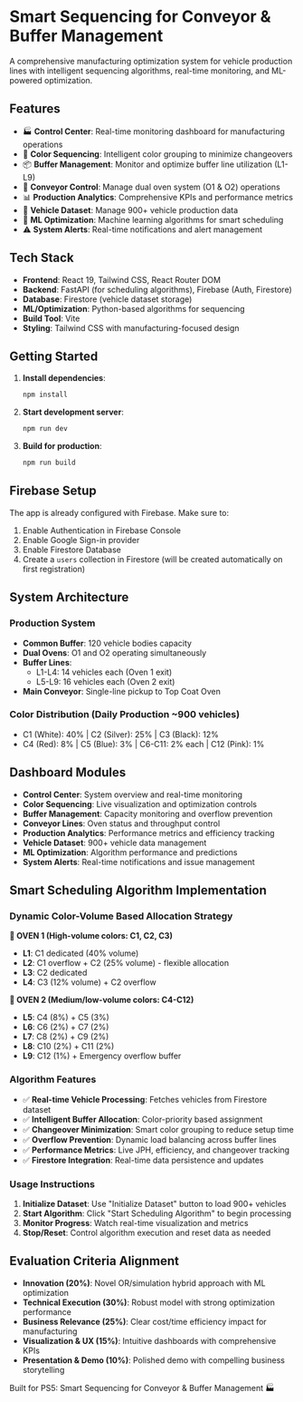 # Smart Sequencing for Conveyor & Buffer Management

A comprehensive manufacturing optimization system for vehicle production lines with intelligent sequencing algorithms, real-time monitoring, and ML-powered optimization.

## Features

- 🏭 **Control Center**: Real-time monitoring dashboard for manufacturing operations
- 🎨 **Color Sequencing**: Intelligent color grouping to minimize changeovers
- 📦 **Buffer Management**: Monitor and optimize buffer line utilization (L1-L9)
- 🔄 **Conveyor Control**: Manage dual oven system (O1 & O2) operations
- 📊 **Production Analytics**: Comprehensive KPIs and performance metrics
- 🚗 **Vehicle Dataset**: Manage 900+ vehicle production data
- 🤖 **ML Optimization**: Machine learning algorithms for smart scheduling
- ⚠️ **System Alerts**: Real-time notifications and alert management

## Tech Stack

- **Frontend**: React 19, Tailwind CSS, React Router DOM
- **Backend**: FastAPI (for scheduling algorithms), Firebase (Auth, Firestore)
- **Database**: Firestore (vehicle dataset storage)
- **ML/Optimization**: Python-based algorithms for sequencing
- **Build Tool**: Vite
- **Styling**: Tailwind CSS with manufacturing-focused design

## Getting Started

1. **Install dependencies**:
   ```bash
   npm install
   ```

2. **Start development server**:
   ```bash
   npm run dev
   ```

3. **Build for production**:
   ```bash
   npm run build
   ```

## Firebase Setup

The app is already configured with Firebase. Make sure to:
1. Enable Authentication in Firebase Console
2. Enable Google Sign-in provider
3. Enable Firestore Database
4. Create a `users` collection in Firestore (will be created automatically on first registration)

## System Architecture

### Production System
- **Common Buffer**: 120 vehicle bodies capacity
- **Dual Ovens**: O1 and O2 operating simultaneously
- **Buffer Lines**: 
  - L1-L4: 14 vehicles each (Oven 1 exit)
  - L5-L9: 16 vehicles each (Oven 2 exit)
- **Main Conveyor**: Single-line pickup to Top Coat Oven

### Color Distribution (Daily Production ~900 vehicles)
- C1 (White): 40% | C2 (Silver): 25% | C3 (Black): 12%
- C4 (Red): 8% | C5 (Blue): 3% | C6-C11: 2% each | C12 (Pink): 1%

## Dashboard Modules

- **Control Center**: System overview and real-time monitoring
- **Color Sequencing**: Live visualization and optimization controls
- **Buffer Management**: Capacity monitoring and overflow prevention
- **Conveyor Lines**: Oven status and throughput control
- **Production Analytics**: Performance metrics and efficiency tracking
- **Vehicle Dataset**: 900+ vehicle data management
- **ML Optimization**: Algorithm performance and predictions
- **System Alerts**: Real-time notifications and issue management

## Smart Scheduling Algorithm Implementation

### Dynamic Color-Volume Based Allocation Strategy

**🔹 OVEN 1 (High-volume colors: C1, C2, C3)**
- **L1**: C1 dedicated (40% volume)
- **L2**: C1 overflow + C2 (25% volume) - flexible allocation
- **L3**: C2 dedicated 
- **L4**: C3 (12% volume) + C2 overflow

**🔹 OVEN 2 (Medium/low-volume colors: C4-C12)**
- **L5**: C4 (8%) + C5 (3%)
- **L6**: C6 (2%) + C7 (2%) 
- **L7**: C8 (2%) + C9 (2%)
- **L8**: C10 (2%) + C11 (2%)
- **L9**: C12 (1%) + Emergency overflow buffer

### Algorithm Features

- ✅ **Real-time Vehicle Processing**: Fetches vehicles from Firestore dataset
- ✅ **Intelligent Buffer Allocation**: Color-priority based assignment
- ✅ **Changeover Minimization**: Smart color grouping to reduce setup time
- ✅ **Overflow Prevention**: Dynamic load balancing across buffer lines
- ✅ **Performance Metrics**: Live JPH, efficiency, and changeover tracking
- ✅ **Firestore Integration**: Real-time data persistence and updates

### Usage Instructions

1. **Initialize Dataset**: Use "Initialize Dataset" button to load 900+ vehicles
2. **Start Algorithm**: Click "Start Scheduling Algorithm" to begin processing
3. **Monitor Progress**: Watch real-time visualization and metrics
4. **Stop/Reset**: Control algorithm execution and reset data as needed

## Evaluation Criteria Alignment

- **Innovation (20%)**: Novel OR/simulation hybrid approach with ML optimization
- **Technical Execution (30%)**: Robust model with strong optimization performance
- **Business Relevance (25%)**: Clear cost/time efficiency impact for manufacturing
- **Visualization & UX (15%)**: Intuitive dashboards with comprehensive KPIs
- **Presentation & Demo (10%)**: Polished demo with compelling business storytelling

Built for PS5: Smart Sequencing for Conveyor & Buffer Management 🏭
